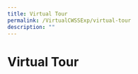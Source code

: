 ```yaml
---
title: Virtual Tour
permalink: /VirtualCWSSExp/virtual-tour
description: ""
---
```

Virtual Tour
============


